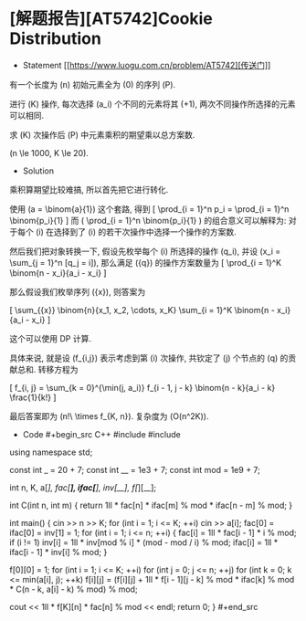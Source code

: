 # [解题报告][AT5742]Cookie Distribution


* Statement
[[https://www.luogu.com.cn/problem/AT5742][传送门]]

有一个长度为 \(n\) 初始元素全为 \(0\) 的序列 \(P\).

进行 \(K\) 操作, 每次选择 \(a_i\) 个不同的元素将其 \(+1\), 两次不同操作所选择的元素可以相同.

 求 \(K\) 次操作后 \(P\) 中元素乘积的期望乘以总方案数.

\(n \le 1000, K \le 20\).
 
* Solution

乘积算期望比较难搞, 所以首先把它进行转化.

使用 \(a = \binom{a}{1}\) 这个套路, 得到 
\[
\prod_{i = 1}^n p_i = \prod_{i = 1}^n \binom{p_i}{1}
\]
 而 \( \prod_{i = 1}^n \binom{p_i}{1} \) 的组合意义可以解释为: 对于每个 \(i\) 在选择到了 \(i\) 的若干次操作中选择一个操作的方案数.

然后我们把对象转换一下, 假设先枚举每个 \(i\) 所选择的操作 \(q_i\), 并设 \(x_i = \sum_{j = 1}^n [q_j = i]\), 那么满足 \(\{q\}\) 的操作方案数量为 
\[
\prod_{i = 1}^K \binom{n - x_i}{a_i - x_i}
\]

那么假设我们枚举序列 \(\{x\}\), 则答案为

\[
\sum_{\{x\}} \binom{n}{x_1, x_2, \cdots, x_K} \sum_{i = 1}^K \binom{n - x_i}{a_i - x_i}
\]

这个可以使用 DP 计算. 

具体来说, 就是设 \(f_{i,j}\) 表示考虑到第 \(i\) 次操作, 共钦定了 \(j\) 个节点的 \(q\) 的贡献总和. 转移方程为

\[
f_{i, j} = \sum_{k = 0}^{\min(j, a_i)} f_{i - 1, j - k} \binom{n - k}{a_i - k} \frac{1}{k!}
\]

最后答案即为 \(n!\ \times f_{K, n}\). 复杂度为 \(O(n^2K)\).

* Code
#+begin_src C++
#include <cstdio>
#include <iostream>

using namespace std;

const int _ = 20 + 7;
const int __ = 1e3 + 7;
const int mod = 1e9 + 7;

int n, K, a[_], fac[__], ifac[__], inv[__], f[_][__];

int C(int n, int m) { return 1ll * fac[n] * ifac[m] % mod * ifac[n - m] % mod; }

int main() {
  cin >> n >> K; 
  for (int i = 1; i <= K; ++i) cin >> a[i];
  fac[0] = ifac[0] = inv[1] = 1;
  for (int i = 1; i <= n; ++i) {
    fac[i] = 1ll * fac[i - 1] * i % mod;
    if (i != 1) inv[i] = 1ll * inv[mod % i] * (mod - mod / i) % mod;
    ifac[i] = 1ll * ifac[i - 1] * inv[i] % mod;
  }

  f[0][0] = 1;
  for (int i = 1; i <= K; ++i)
    for (int j = 0; j <= n; ++j)
      for (int k = 0; k <= min(a[i], j); ++k)
        f[i][j] = (f[i][j] + 1ll * f[i - 1][j - k] % mod * ifac[k] % mod * C(n - k, a[i] - k) % mod) % mod;
                   
  cout << 1ll * f[K][n] * fac[n] % mod << endl;
  return 0;
}
#+end_src

